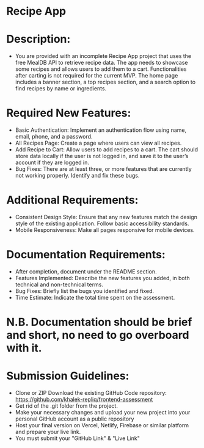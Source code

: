 # Recipe App

# Description:

- You are provided with an incomplete Recipe App project that uses the free MealDB API to retrieve recipe data. The app needs to showcase some recipes and allows users to add them to a cart. Functionalities after carting is not required for the current MVP. The home page includes a banner section, a top recipes section, and a search option to find recipes by name or ingredients.

# Required New Features:

- Basic Authentication: Implement an authentication flow using name, email, phone, and a password.
- All Recipes Page: Create a page where users can view all recipes.
- Add Recipe to Cart: Allow users to add recipes to a cart. The cart should store data locally if the user is not logged in, and save it to the user’s account if they are logged in.
- Bug Fixes: There are at least three, or more features that are currently not working properly. Identify and fix these bugs.

# Additional Requirements:

- Consistent Design Style: Ensure that any new features match the design style of the existing application. Follow basic accessibility standards.
- Mobile Responsiveness: Make all pages responsive for mobile devices.

# Documentation Requirements:

- After completion, document under the README section.
- Features Implemented: Describe the new features you added, in both technical and non-technical terms.
- Bug Fixes: Briefly list the bugs you identified and fixed.
- Time Estimate: Indicate the total time spent on the assessment.

# N.B. Documentation should be brief and short, no need to go overboard with it.

# Submission Guidelines:

- Clone or ZIP Download the existing GitHub Code repository: https://github.com/khalek-repliq/frontend-assessment
- Get rid of the .git folder from the project.
- Make your necessary changes and upload your new project into your personal GitHub account as a public repository
- Host your final version on Vercel, Netlify, Firebase or similar platform and prepare your live link.
- You must submit your "GitHub Link" & "Live Link"
